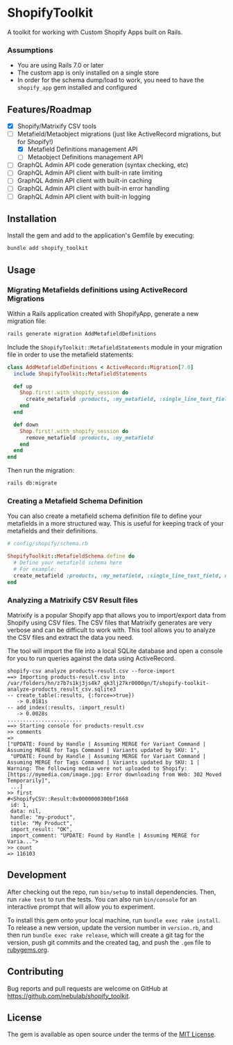 # ShopifyToolkit

A toolkit for working with Custom Shopify Apps built on Rails.

### Assumptions

- You are using Rails 7.0 or later
- The custom app is only installed on a single store
- In order for the schema dump/load to work, you need to have the `shopify_app` gem installed and configured

## Features/Roadmap

- [x] Shopify/Matrixify CSV tools
- [ ] Metafield/Metaobject migrations (just like ActiveRecord migrations, but for Shopify!)
  - [x] Metafield Definitions management API
  - [ ] Metaobject Definitions management API
- [ ] GraphQL Admin API code generation (syntax checking, etc)
- [ ] GraphQL Admin API client with built-in rate limiting
- [ ] GraphQL Admin API client with built-in caching
- [ ] GraphQL Admin API client with built-in error handling
- [ ] GraphQL Admin API client with built-in logging

## Installation

Install the gem and add to the application's Gemfile by executing:

```bash
bundle add shopify_toolkit
```

## Usage

### Migrating Metafields definitions using ActiveRecord Migrations

Within a Rails application created with ShopifyApp, generate a new migration file:

```bash
rails generate migration AddMetafieldDefinitions
```

Include the `ShopifyToolkit::MetafieldStatements` module in your migration file
in order to use the metafield statements:

```ruby
class AddMetafieldDefinitions < ActiveRecord::Migration[7.0]
  include ShopifyToolkit::MetafieldStatements

  def up
    Shop.first!.with_shopify_session do
      create_metafield :products, :my_metafield, :single_line_text_field, name: "My Metafield"
    end
  end

  def down
    Shop.first!.with_shopify_session do
      remove_metafield :products, :my_metafield
    end
  end
end
```
Then run the migration:

```bash
rails db:migrate
```

### Creating a Metafield Schema Definition

You can also create a metafield schema definition file to define your metafields in a more structured way. This is useful for keeping track of your metafields and their definitions.

```rb
# config/shopify/schema.rb

ShopifyToolkit::MetafieldSchema.define do
  # Define your metafield schema here
  # For example:
  create_metafield :products, :my_metafield, :single_line_text_field, name: "My Metafield"
end
```

### Analyzing a Matrixify CSV Result files

Matrixify is a popular Shopify app that allows you to import/export data from Shopify using CSV files. The CSV files that Matrixify generates are very verbose and can be difficult to work with. This tool allows you to analyze the CSV files and extract the data you need.

The tool will import the file into a local SQLite database
and open a console for you to run queries against the data
using ActiveRecord.

```shell
shopify-csv analyze products-result.csv --force-import
==> Importing products-result.csv into /var/folders/hn/z7b7s1kj3js4k7_qk3lj27kr0000gn/T/shopify-toolkit-analyze-products_result_csv.sqlite3
-- create_table(:results, {:force=>true})
   -> 0.0181s
-- add_index(:results, :import_result)
   -> 0.0028s
........................
==> Starting console for products-result.csv
>> comments
=>
["UPDATE: Found by Handle | Assuming MERGE for Variant Command | Assuming MERGE for Tags Command | Variants updated by SKU: 1",
 "UPDATE: Found by Handle | Assuming MERGE for Variant Command | Assuming MERGE for Tags Command | Variants updated by SKU: 1 | Warning: The following media were not uploaded to Shopify: [https://mymedia.com/image.jpg: Error downloading from Web: 302 Moved Temporarily]",
 ...]
>> first
#<ShopifyCSV::Result:0x0000000300bf1668
 id: 1,
 data: nil,
 handle: "my-product",
 title: "My Product",
 import_result: "OK",
 import_comment: "UPDATE: Found by Handle | Assuming MERGE for Varia...">
>> count
=> 116103
```

## Development

After checking out the repo, run `bin/setup` to install dependencies. Then, run `rake test` to run the tests. You can also run `bin/console` for an interactive prompt that will allow you to experiment.

To install this gem onto your local machine, run `bundle exec rake install`. To release a new version, update the version number in `version.rb`, and then run `bundle exec rake release`, which will create a git tag for the version, push git commits and the created tag, and push the `.gem` file to [rubygems.org](https://rubygems.org).

## Contributing

Bug reports and pull requests are welcome on GitHub at https://github.com/nebulab/shopify_toolkit.

## License

The gem is available as open source under the terms of the [MIT License](https://opensource.org/licenses/MIT).

